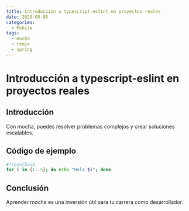 ```yaml
---
title: Introducción a typescript-eslint en proyectos reales
date: 2028-05-05
categories:
  - Mobile
tags:
  - mocha
  - remix
  - spring
---
```


# Introducción a typescript-eslint en proyectos reales

## Introducción

Con mocha, puedes resolver problemas complejos y crear soluciones escalables.

## Código de ejemplo

```bash
#!/bin/bash
for i in {1..5}; do echo "Hola $i"; done
```

## Conclusión

Aprender mocha es una inversión útil para tu carrera como desarrollador.